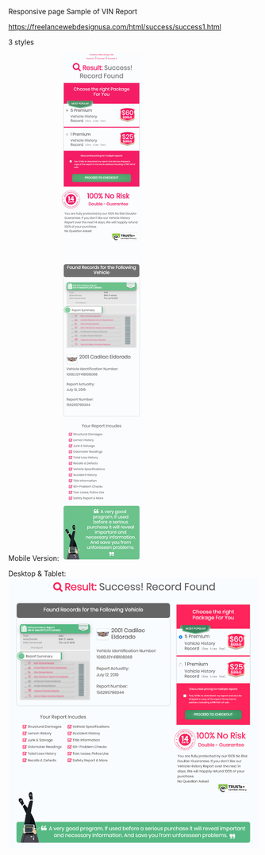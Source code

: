 Responsive page Sample of VIN Report

https://freelancewebdesignusa.com/html/success/success1.html

3 styles

Mobile Version:
![Screenshot](m-screenshot.png)

Desktop & Tablet:
![Screenshot](screenshot.png)
